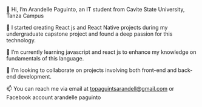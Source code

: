 👋 Hi, I’m Arandelle Paguinto, an IT student from Cavite State University, Tanza Campus 

👀 I started creating React js and React Native projects during my undergraduate capstone project and found a deep passion for this technology.

🌱 I’m currently learning javascript and react js to enhance my knowledge on fundamentals of this language.

💞️ I’m looking to collaborate on projects involving both front-end and back-end development.

📫 You can reach me via email at topaguintsarandell@gmail.com or Facebook account arandelle paguinto

<!---
Arandelle/Arandelle is a ✨ special ✨ repository because its `README.md` (this file) appears on your GitHub profile.
You can click the Preview link to take a look at your changes.
--->
